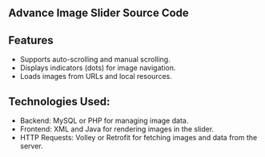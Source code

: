 ## Advance Image Slider Source Code

## Features
- Supports auto-scrolling and manual scrolling.
- Displays indicators (dots) for image navigation.
- Loads images from URLs and local resources.

## Technologies Used:
- Backend: MySQL or PHP for managing image data.
- Frontend: XML and Java for rendering images in the slider.
- HTTP Requests: Volley or Retrofit for fetching images and data from the server.
